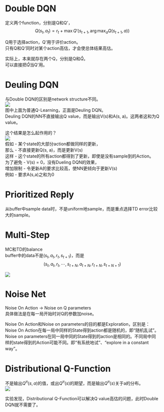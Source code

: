 # Double DQN

定义两个function，分别是Q和Q'，  
$$
Q(s_t, a_t) = r_t + \max Q'(s_{t+1}, \arg\max_a Q(s_{t+1}, a))
$$

Q用于选择action，Q'用于评价action。  
只有Q和Q'同时对某个action高估，才会使总体结果高估。  

实际上，本来就存在两个Q，分别是Q和$\hat Q$。  
可以直接把$\hat Q$当Q'用。  

# Deuling DQN

与Double DQN的区别是network structure不同。  
![](/assets/images/Chapter7/70.png)    
图中上面为普通Q-Learning，正面是Deuling DQN。  
Deuling DQN的NN不直接输出Q value，而是输出V(s)和A(s, a)。这两者这和为Q value。  

这个结果是怎么起作用的？  
![](/assets/images/Chapter7/71.png)    
假如 - 某个state的大部分action都做同样的更新，  
那么 - 不直接更新Q(s, a)，而是更新V(s)  
这样 - 这个state的所有action都得到了更新，即使是没有sample到的Action。   
为了避免 - V(s) = 0，没有Dueling DQN的效果，  
增加限制 - 令更新A的要求比较高，使NN更倾向于更新V(s)  
例如 - 要求A(s,a)之和为0  

# Prioritized Reply

从buffer中sample data时，不是uniform地sample，而是重点选择TD error比较大的sample。  

# Multi-Step

MC和TD的balance  
buffer中的data不是$(s_t, a_t, r_t, s_{t+1})$，而是  
$$
(s_t, a_t, r_t, \cdots, s_{t+N}, a_{t+N}, r_{t+N}, s_{t+N+1})
$$

![](/assets/images/Chapter7/72.png)    

# Noise Net

Noise On Action -> Noise on Q parameters  
具体做法是在每一局开始时对Q的参数加noise。  

Noise On Action和Noise on parameters的目的都是Exploration，区别是：  
Noise On Action在每一局中同样的State得到action都是随机的，即“随机乱试”。  
Noise on parameters在同一局中同的State得到的action是相同的。不同局中同样的state得到的Action可能不同。即“有系统地试”、“explore in a constant way”。  

# Distributional Q-Function

不是输出$Q^\pi(s,a)$的值，或出$Q^\pi(s)$的期望，而是输出$Q^\pi(s)$关于a的分布。   
![](/assets/images/Chapter7/73.png)    

实验发现，Distributional Q-Function可以解决Q value高估的问题，此时Double DQN就不需要了。  

